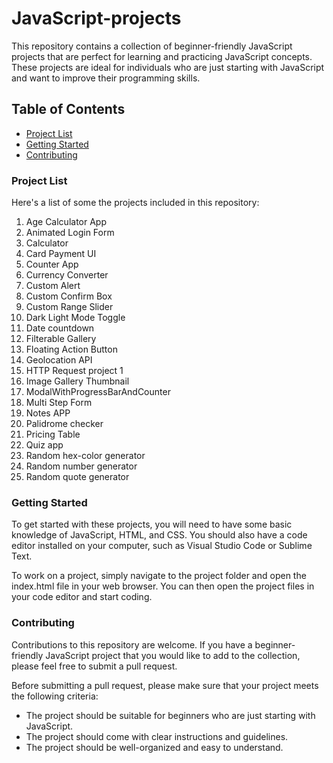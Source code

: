 # JavaScript-projects
This repository contains a collection of beginner-friendly JavaScript projects that are perfect for learning and practicing JavaScript concepts. These projects are ideal for individuals who are just starting with JavaScript and want to improve their programming skills. 

## Table of Contents
* [Project List](https://github.com/Shawnmels1998/JavaScript-projects/edit/main/README.md#project-list)
* [Getting Started](https://github.com/Shawnmels1998/JavaScript-projects/edit/main/README.md#getting-started)
* [Contributing](https://github.com/Shawnmels1998/JavaScript-projects/edit/main/README.md#contributing)

### Project List
Here's a list of some the projects included in this repository:
1. Age Calculator App
2. Animated Login Form
3. Calculator
4. Card Payment UI
5. Counter App 
6. Currency Converter
7. Custom Alert
8. Custom Confirm Box
9. Custom Range Slider
10. Dark Light Mode Toggle
11. Date countdown
12. Filterable Gallery
13. Floating Action Button
14. Geolocation API
14. HTTP Request project 1
16. Image Gallery Thumbnail
17. ModalWithProgressBarAndCounter
18. Multi Step Form
19. Notes APP
20. Palidrome checker
21. Pricing Table
22. Quiz app
23. Random hex-color generator
24. Random number generator
25. Random quote generator

### Getting Started
To get started with these projects, you will need to have some basic knowledge of JavaScript, HTML, and CSS. You should also have a code editor installed on your computer, such as Visual Studio Code or Sublime Text.

To work on a project, simply navigate to the project folder and open the index.html file in your web browser. You can then open the project files in your code editor and start coding.

### Contributing
Contributions to this repository are welcome. If you have a beginner-friendly JavaScript project that you would like to add to the collection, please feel free to submit a pull request.

Before submitting a pull request, please make sure that your project meets the following criteria:

* The project should be suitable for beginners who are just starting with JavaScript.
* The project should come with clear instructions and guidelines.
* The project should be well-organized and easy to understand.
